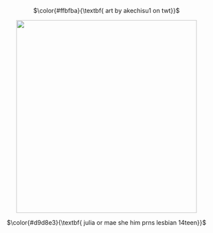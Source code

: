 <p align="center">
 $\color{#ffbfba}{\textbf{ art by akechisu1 on twt}}$
  </p>
 <p align="center">
<img src="https://files.catbox.moe/wsfwkv.png" data-canonical-src="(https://files.catbox.moe/wsfwkv.png)" width="420" height="450" />
</p>

<p align="center">
 $\color{#d9d8e3}{\textbf{ julia or mae she him prns lesbian 14teen}}$
</p>



